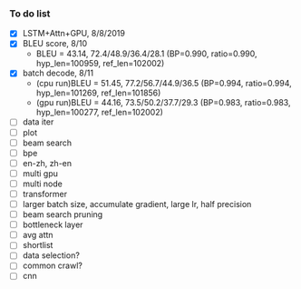 ### To do list

- [x] LSTM+Attn+GPU, 8/8/2019
- [x] BLEU score, 8/10
  - BLEU = 43.14, 72.4/48.9/36.4/28.1 (BP=0.990, ratio=0.990, hyp_len=100959, ref_len=102002)
- [x] batch decode, 8/11
  - (cpu run)BLEU = 51.45, 77.2/56.7/44.9/36.5 (BP=0.994, ratio=0.994, hyp_len=101269, ref_len=101856)
  - (gpu run)BLEU = 44.16, 73.5/50.2/37.7/29.3 (BP=0.983, ratio=0.983, hyp_len=100277, ref_len=102002)
- [ ] data iter
- [ ] plot
- [ ] beam search
- [ ] bpe
- [ ] en-zh, zh-en
- [ ] multi gpu
- [ ] multi node
- [ ] transformer
- [ ] larger batch size, accumulate gradient, large lr, half precision
- [ ] beam search pruning
- [ ] bottleneck layer
- [ ] avg attn
- [ ] shortlist
- [ ] data selection?
- [ ] common crawl?
- [ ] cnn